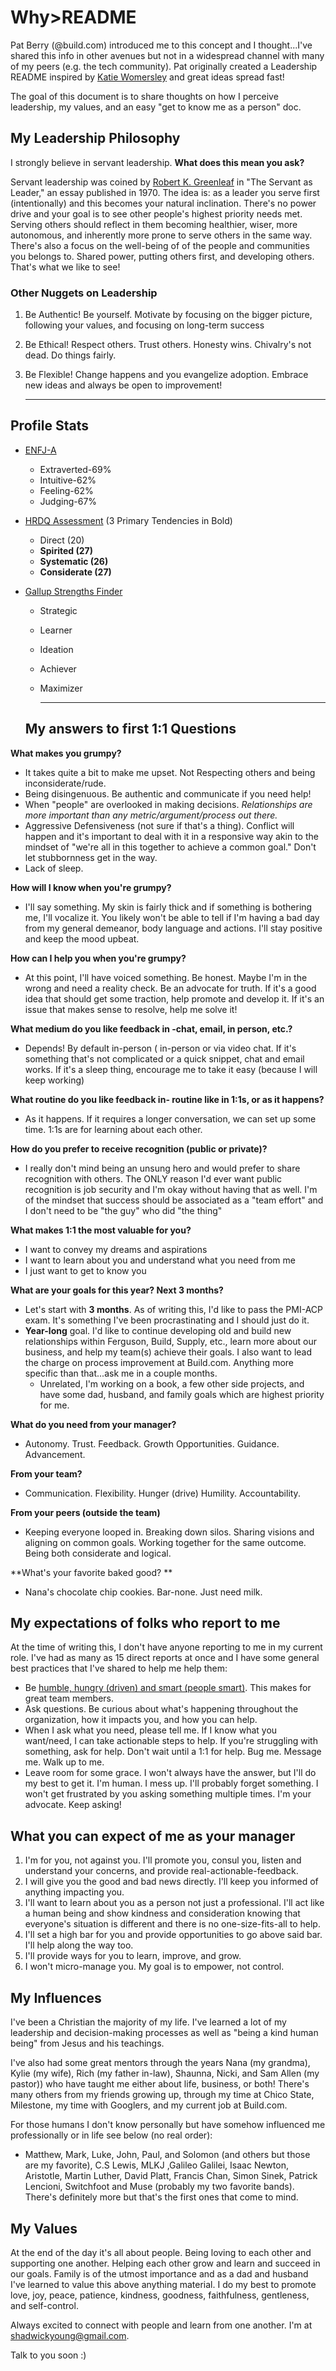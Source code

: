 # Why>README

Pat Berry (@build.com) introduced me to this concept and I thought...I've shared this info in other avenues but not in a widespread channel with many of my peers (e.g. the tech community). Pat originally created a Leadership README inspired by [Katie Womersley](https://medium.com/@kawomersley/why-and-how-to-share-your-manager-readme-plus-heres-mine-8a4fe188ee1b) and great ideas spread fast!

The goal of this document is to share thoughts on how I perceive leadership, my values, and an easy "get to know me as a person" doc. 



## My Leadership Philosophy 

I strongly believe in servant leadership. **What does this mean you ask?** 

Servant leadership was coined by [Robert K. Greenleaf](https://www.greenleaf.org/) in "The Servant as Leader," an essay published in 1970. The idea is: as a leader you serve first (intentionally) and this becomes your natural inclination. There's no power drive and your goal is to see other people's highest priority needs met. Serving others should reflect in them becoming healthier, wiser, more autonomous, and inherently more prone to serve others in the same way.  There's also a focus on the well-being of of the people and communities you belongs to. Shared power, putting others first, and developing others. That's what we like to see! 

### Other Nuggets on Leadership

1. Be Authentic! Be yourself. Motivate by focusing on the bigger picture, following your values, and focusing on long-term success

2. Be Ethical! Respect others. Trust others. Honesty wins. Chivalry's not dead. Do things fairly. 

3. Be Flexible! Change happens and you evangelize adoption. Embrace new ideas and always be open to improvement! 

   ------

   

## Profile Stats

- [ENFJ-A](https://www.16personalities.com/enfj-personality) 

  - Extraverted-69%
  - Intuitive-62%
  - Feeling-62%
  - Judging-67%

- [HRDQ Assessment](https://www.hrdqstudent.com/)  (3 Primary Tendencies in Bold)

  - Direct (20)
  - **Spirited (27)**
  - **Systematic (26)**
  - **Considerate (27)**

- [Gallup Strengths Finder](https://www.gallupstrengthscenter.com/)

  - Strategic

  - Learner

  - Ideation

  - Achiever

  - Maximizer

    ------

    

  ## My answers to first 1:1 Questions

**What makes you grumpy?**

- It takes quite a bit to make me upset. Not Respecting others and being inconsiderate/rude.  
- Being disingenuous. Be authentic and communicate if you need help!
- When "people" are overlooked in making decisions. *Relationships are more important than any metric/argument/process out there.* 
- Aggressive Defensiveness (not sure if that's a thing). Conflict will happen and it's important to deal with it in a responsive way akin to the mindset of "we're all in this together to achieve a common goal." Don't let stubbornness get in the way. 
- Lack of sleep.

**How will I know when you're grumpy?**

- I'll say something. My skin is fairly thick and if something is bothering me, I'll vocalize it. You likely won't be able to tell if I'm having a bad day from my general demeanor, body language and actions.  I'll stay positive and keep the mood upbeat.

**How can I help you when you're grumpy?**

- At this point, I'll have voiced something. Be honest. Maybe I'm in the wrong and need a reality check. Be an advocate for truth. If it's a good idea that should get some traction, help promote and develop it.  If it's an issue that makes  sense to resolve, help me solve it! 

**What medium do you like feedback in -chat, email, in person, etc.?**

- Depends! By default in-person ( in-person or via video chat. If it's something that's not complicated or a quick snippet, chat and email works. If it's a sleep thing, encourage me to take it easy (because I will keep working)

**What routine do you like feedback in- routine like in 1:1s, or as it happens?**

- As it happens. If it requires a longer conversation, we can set up some time. 1:1s are for learning about each other. 

**How do you prefer to receive recognition (public or private)?**

- I really don't mind being an unsung hero and would prefer to share recognition with others. The ONLY reason I'd ever want public recognition is job security and I'm okay without having that as well.  I'm of the mindset that success should be associated as a  "team effort" and I don't need to be "the guy" who did "the thing"

**What makes 1:1 the most valuable for you?**

- I want to convey my dreams and aspirations
- I want to learn about you and understand what you need from me
- I just want to get to know you

**What are your goals for this year? Next 3 months?**

- Let's start with **3 months**. As of writing this, I'd like to pass the PMI-ACP exam. It's something I've been procrastinating and I should just do it. 
- **Year-long** goal. I'd like to continue developing old and build new relationships within Ferguson, Build, Supply, etc., learn more about our business, and help my team(s) achieve their goals.  I also want to lead the charge on process improvement at Build.com. Anything more specific than that...ask me in a couple months.
  - Unrelated, I'm working on a book, a few other side projects, and have some dad, husband, and family goals which are highest priority for me. 

 **What do you need from your manager?**

- Autonomy. Trust. Feedback. Growth Opportunities. Guidance. Advancement. 

**From your team?**

- Communication. Flexibility. Hunger (drive) Humility. Accountability. 

**From your peers (outside the team)**

- Keeping everyone looped in. Breaking down silos. Sharing visions and aligning on common goals. Working together for the same outcome. Being both considerate and logical. 

**What's your favorite baked good? **

- Nana's chocolate chip cookies. Bar-none. Just need milk. 

## My expectations of folks who report to me

At the time of writing this, I don't have anyone reporting to me in my current role. I've had as many as 15 direct reports at once and I have some general best practices that I've shared to help me help them:

- Be [humble, hungry (driven) and smart (people smart)](https://www.tablegroup.com/books/ideal-team-player). This makes for great team members. 
- Ask questions. Be curious about what's happening throughout the organization, how it impacts you, and how you can help.
- When I ask what you need, please tell me. If I know what you want/need, I can take actionable steps to help. If you're struggling with something, ask for help. Don't wait until a 1:1 for help. Bug me. Message me. Walk up to me.
- Leave room for some grace. I won't always have the answer, but I'll do my best to get it. I'm human. I mess up. I'll probably forget something. I won't get frustrated by you asking something multiple times. I'm your advocate. Keep asking! 

## What you can expect of me as your manager

1. I'm for you, not against you. I'll promote you, consul you, listen and understand your concerns, and provide real-actionable-feedback. 
2. I will give you the good and bad news directly. I'll keep you informed of anything impacting you. 
3. I'll want to learn about you as a person not just a professional. I'll act like a human being and show kindness and consideration knowing that everyone's situation is different and there is no one-size-fits-all to help. 
4. I'll set a high bar for you and provide opportunities to go above said bar. I'll help along the way too. 
5. I'll provide ways for you to learn, improve, and grow. 
6. I won't  micro-manage you. My goal is to empower, not control. 

## My Influences

I've been a Christian the majority of my life. I've learned a lot of my leadership and decision-making processes as well as "being a kind human being" from Jesus and his teachings. 

I've also had some great mentors through the years Nana (my grandma), Kylie (my wife), Rich (my father in-law), Shaunna, Nicki, and Sam Allen (my pastor)) who have taught me either about life, business, or both! There's many others from my friends growing up, through my time at Chico State, Milestone, my time with Googlers, and my current job at Build.com.

For those humans I don't know personally but have somehow influenced me professionally or in life see below (no real order):

- Matthew, Mark, Luke, John, Paul, and Solomon (and others but those are my favorite), C.S Lewis, MLKJ ,Galileo Galilei, Isaac Newton, Aristotle, Martin Luther, David Platt, Francis Chan, Simon Sinek, Patrick Lencioni, Switchfoot and Muse (probably my two favorite bands). There's definitely more but that's the first ones that come to mind. 

## My Values

At the end of the day it's all about people. Being loving to each other and supporting one another. Helping each other grow and learn and succeed in our goals. Family is of the utmost importance and as a dad and husband I've learned to value this above anything material. I do my best to promote love, joy, peace, patience, kindness, goodness, faithfulness, gentleness, and self-control. 



Always excited to connect with people and learn from one another. I'm at shadwickyoung@gmail.com. 



Talk to you soon :)





